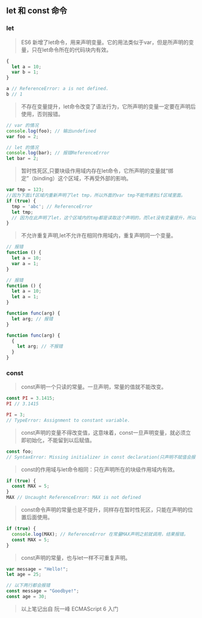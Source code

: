 ## let 和 const 命令

### let

> ES6 新增了let命令，用来声明变量。它的用法类似于var，但是所声明的变量，只在let命令所在的代码块内有效。
```javascript
{
  let a = 10;
  var b = 1;
}

a // ReferenceError: a is not defined.
b // 1
```
> 不存在变量提升，let命令改变了语法行为，它所声明的变量一定要在声明后使用，否则报错。
```javascript
// var 的情况
console.log(foo); // 输出undefined
var foo = 2;

// let 的情况
console.log(bar); // 报错ReferenceError
let bar = 2;
```
> 暂时性死区,只要块级作用域内存在let命令，它所声明的变量就“绑定”（binding）这个区域，不再受外部的影响。
```javascript
var tmp = 123;
//因为下面if区域内重新声明了let tmp，所以外面的var tmp不能传递到if区域里面。
if (true) {
  tmp = 'abc'; // ReferenceError
  let tmp;
  // 因为在此声明了let，这个区域内的tmp都是读取这个声明的，而let没有变量提升，所以在之前用会报错。
}
```
> 不允许重复声明,let不允许在相同作用域内，重复声明同一个变量。
```javascript
// 报错
function () {
  let a = 10;
  var a = 1;
}

// 报错
function () {
  let a = 10;
  let a = 1;
}

function func(arg) {
  let arg; // 报错
}

function func(arg) {
  {
    let arg; // 不报错
  }
}
```

### const

> const声明一个只读的常量。一旦声明，常量的值就不能改变。
```javascript
const PI = 3.1415;
PI // 3.1415

PI = 3;
// TypeError: Assignment to constant variable.
```
> const声明的变量不得改变值，这意味着，const一旦声明变量，就必须立即初始化，不能留到以后赋值。
```javascript
const foo;
// SyntaxError: Missing initializer in const declaration(只声明不赋值会报错)
```
> const的作用域与let命令相同：只在声明所在的块级作用域内有效。
```javascript
if (true) {
  const MAX = 5;
}
MAX // Uncaught ReferenceError: MAX is not defined
```
> const命令声明的常量也是不提升，同样存在暂时性死区，只能在声明的位置后面使用。
```javascript
if (true) {
  console.log(MAX); // ReferenceError 在常量MAX声明之前就调用，结果报错。
  const MAX = 5;
}
```
> const声明的常量，也与let一样不可重复声明。
```javascript
var message = "Hello!";
let age = 25;

// 以下两行都会报错
const message = "Goodbye!";
const age = 30;
```
> 以上笔记出自 阮一峰 ECMAScript 6 入门
